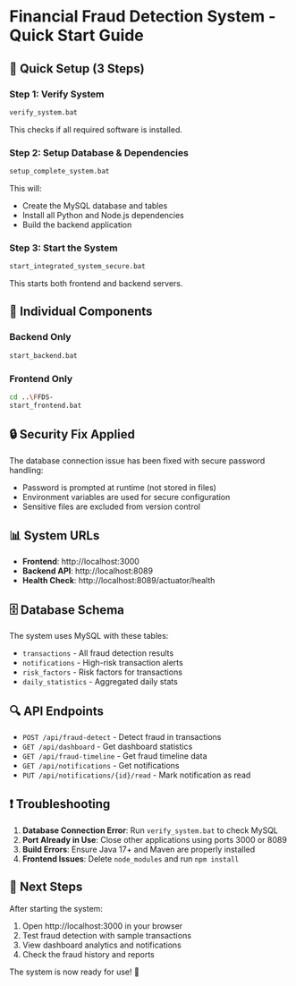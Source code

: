 # Financial Fraud Detection System - Quick Start Guide

## 🚀 Quick Setup (3 Steps)

### Step 1: Verify System
```bash
verify_system.bat
```
This checks if all required software is installed.

### Step 2: Setup Database & Dependencies
```bash
setup_complete_system.bat
```
This will:
- Create the MySQL database and tables
- Install all Python and Node.js dependencies
- Build the backend application

### Step 3: Start the System
```bash
start_integrated_system_secure.bat
```
This starts both frontend and backend servers.

## 🔧 Individual Components

### Backend Only
```bash
start_backend.bat
```

### Frontend Only
```bash
cd ..\FFDS-
start_frontend.bat
```

## 🔒 Security Fix Applied

The database connection issue has been fixed with secure password handling:
- Password is prompted at runtime (not stored in files)
- Environment variables are used for secure configuration
- Sensitive files are excluded from version control

## 📊 System URLs

- **Frontend**: http://localhost:3000
- **Backend API**: http://localhost:8089
- **Health Check**: http://localhost:8089/actuator/health

## 🗄️ Database Schema

The system uses MySQL with these tables:
- `transactions` - All fraud detection results
- `notifications` - High-risk transaction alerts  
- `risk_factors` - Risk factors for transactions
- `daily_statistics` - Aggregated daily stats

## 🔍 API Endpoints

- `POST /api/fraud-detect` - Detect fraud in transactions
- `GET /api/dashboard` - Get dashboard statistics
- `GET /api/fraud-timeline` - Get fraud timeline data
- `GET /api/notifications` - Get notifications
- `PUT /api/notifications/{id}/read` - Mark notification as read

## ❗ Troubleshooting

1. **Database Connection Error**: Run `verify_system.bat` to check MySQL
2. **Port Already in Use**: Close other applications using ports 3000 or 8089
3. **Build Errors**: Ensure Java 17+ and Maven are properly installed
4. **Frontend Issues**: Delete `node_modules` and run `npm install`

## 📝 Next Steps

After starting the system:
1. Open http://localhost:3000 in your browser
2. Test fraud detection with sample transactions
3. View dashboard analytics and notifications
4. Check the fraud history and reports

The system is now ready for use! 🎉